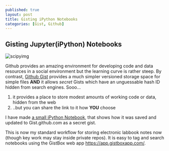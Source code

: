 ```yaml
---
published: true
layout: post
title: Gisting iPython Notebooks
categories: [Gist, Github]
---
```


## Gisting Jupyter(iPython) Notebooks

![scipyimg](http://www.scipy.org/_static/images/ipython.png)

Github provides an amazing environment for developing code and data resources in a social environment but the learning curve is rather steep.
By contrast, [Github Gist](gist.github.com) provides a much simpler versioned storage space for simple files **AND** it allows *secret* Gists which have an unguessable hash ID hidden from search engines. Sooo...

1. it provides a place to store modest amounts of working code or data, hidden from the web
2. ..but you can share the link to it how **YOU** choose

I have made [a small iPython Notebook](http://nbviewer.ipython.org/gist/cfljam/a44c48e20a78e704ba1f), that shows how it was saved and updated to Gist.github.com as a secret gist.

This is now my standard workflow for storing electronic labbook notes now (though key work may stay inside private repos). It is easy to tag and search notebooks using the GistBox web app https://app.gistboxapp.com/.
